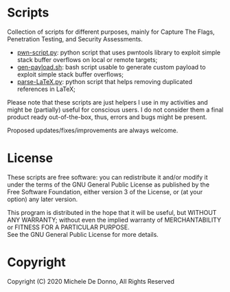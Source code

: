 # Scripts

Collection of scripts for different purposes, mainly for Capture The Flags, Penetration Testing, and Security Assessments.

* [pwn-script.py](pwn-script.py): python script that uses pwntools library to exploit simple stack buffer overflows on local or remote targets;
* [gen-payload.sh](gen-payload.sh): bash script usable to generate custom payload to exploit simple stack buffer overflows;
* [parse-LaTeX.py](parse-LaTeX.py): python script that helps removing duplicated references in LaTeX;

Please note that these scripts are just helpers I use in my activities and might be (partially) useful for conscious users. I do not consider them a final product ready out-of-the-box, thus, errors and bugs might be present.

Proposed updates/fixes/improvements are always welcome.

# License
These scripts are free software: you can redistribute it and/or modify it under the terms of the GNU General Public License as published by the Free Software Foundation, either version 3 of the License, or (at your option) any later version.

This program is distributed in the hope that it will be useful, but WITHOUT ANY WARRANTY; without even the implied warranty of  MERCHANTABILITY or FITNESS FOR A PARTICULAR PURPOSE.  
See the GNU General Public License for more details.

# Copyright

Copyright (C) 2020 Michele De Donno, All Rights Reserved
